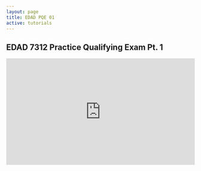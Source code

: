 ```yaml
---
layout: page
title: EDAD PQE 01
active: tutorials
---
```


## EDAD 7312 Practice Qualifying Exam Pt. 1

<style>.embed-container { position: relative; padding-bottom: 56.25%; height: 0; overflow: hidden; max-width: 100%; } .embed-container iframe, .embed-container object, .embed-container embed { position: absolute; top: 0; left: 0; width: 100%; height: 100%; }</style><div class='embed-container'><iframe src='https://www.youtube.com/embed/dTwmeieULCA?rel=0&showinfo=0&modestbranding=0' frameborder='0' allowfullscreen></iframe></div>